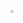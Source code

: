 <img align='left' src='https://media.discordapp.net/attachments/860961953831845958/946957955318825000/star.gif' width='2%'>  

